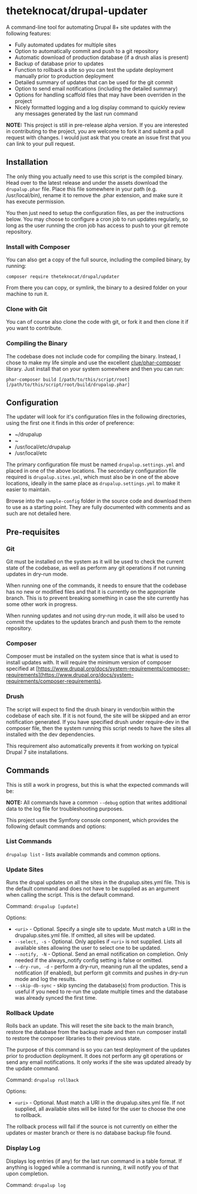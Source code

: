 # theteknocat/drupal-updater

A command-line tool for automating Drupal 8+ site updates with the following features:

* Fully automated updates for multiple sites
* Option to automatically commit and push to a git repository
* Automatic download of production database (if a drush alias is present)
* Backup of database prior to updates
* Function to rollback a site so you can test the update deployment manually prior to production deployment
* Detailed summary of updates that can be used for the git commit
* Option to send email notifications (including the detailed summary)
* Options for handling scaffold files that may have been overriden in the project
* Nicely formatted logging and a log display command to quickly review any messages generated by the last run command

**NOTE:** This project is still in pre-release alpha version. If you are interested in contributing to the project, you are welcome to fork it and submit a pull request with changes. I would just ask that you create an issue first that you can link to your pull request.

## Installation

The only thing you actually need to use this script is the compiled binary. Head over to the latest release and under the assets download the `drupalup.phar` file. Place this file somewhere in your path (e.g. /usr/local/bin), rename it to remove the .phar extension, and make sure it has execute permission.

You then just need to setup the configuration files, as per the instructions below. You may choose to configure a cron job to run updates regularly, so long as the user running the cron job has access to push to your git remote repository.

### Install with Composer

You can also get a copy of the full source, including the compiled binary, by running:

`composer require theteknocat/drupal/updater`

From there you can copy, or symlink, the binary to a desired folder on your machine to run it.

### Clone with Git

You can of course also clone the code with git, or fork it and then clone it if you want to contribute.

### Compiling the Binary

The codebase does not include code for compiling the binary. Instead, I chose to make my life simple and use the excellent [clue/phar-composer](https://github.com/clue/phar-composer) library. Just install that on your system somewhere and then you can run:

`phar-composer build [/path/to/this/script/root] [/path/to/this/script/root/build/drupalup.phar]`

## Configuration

The updater will look for it's configuration files in the following directories, using the first one it finds in this order of preference:

* ~/drupalup
* ~
* /usr/local/etc/drupalup
* /usr/local/etc

The primary configuration file must be named `drupalup.settings.yml` and placed in one of the above locations. The secondary configuration file required is `drupalup.sites.yml`, which must also be in one of the above locations, ideally in the same place as `drupalup.settings.yml` to make it easier to maintain.

Browse into the `sample-config` folder in the source code and download them to use as a starting point. They are fully documented with comments and as such are not detailed here.

## Pre-requisites

### Git

Git must be installed on the system as it will be used to check the current state of the codebase, as well as perform any git operations if not running updates in dry-run mode.

When running one of the commands, it needs to ensure that the codebase has no new or modified files and that it is currently on the appropriate branch. This is to prevent breaking something in case the site currently has some other work in progress.

When running updates and not using dry-run mode, it will also be used to commit the updates to the updates branch and push them to the remote repository.

### Composer

Composer must be installed on the system since that is what is used to install updates with. It will require the minimum version of composer specified at [https://www.drupal.org/docs/system-requirements/composer-requirements](https://www.drupal.org/docs/system-requirements/composer-requirements).

### Drush

The script will expect to find the drush binary in vendor/bin within the codebase of each site. If it is not found, the site will be skipped and an error notification generated. If you have specified drush under require-dev in the composer file, then the system running this script needs to have the sites all installed with the dev dependencies.

This requirement also automatically prevents it from working on typical Drupal 7 site installations.

## Commands

This is still a work in progress, but this is what the expected commands will be:

**NOTE:** All commands have a common `--debug` option that writes additional data to the log file for troubleshooting purposes.

This project uses the Symfony console component, which provides the following default commands and options:

### List Commands

`drupalup list` - lists available commands and common options.

### Update Sites

Runs the drupal updates on all the sites in the drupalup.sites.yml file. This is the default command and does not have to be supplied as an argument when calling the script. This is the default command.

Command: `drupalup [update]`

Options:

* `<uri>` - Optional. Specify a single site to update. Must match a URI in the drupalup.sites.yml file. If omitted, all sites will be updated.
* `--select, -s` - Optional. Only applies if `<uri>` is not supplied. Lists all available sites allowing the user to select one to be updated.
* `--notify, -N` - Optional. Send an email notification on completion. Only needed if the always_notify config setting is false or omitted.
* `--dry-run, -d` - perform a dry-run, meaning run all the updates, send a notification (if enabled), but perform git commits and pushes in dry-run mode and log the results.
* `--skip-db-sync` - skip syncing the database(s) from production. This is useful if you need to re-run the update multiple times and the database was already synced the first time.

### Rollback Update

Rolls back an update. This will reset the site back to the main branch, restore the database from the backup made and then run composer install to restore the composer libraries to their previous state.

The purpose of this command is so you can test deployment of the updates prior to production deployment. It does not perform any git operations or send any email notifications. It only works if the site was updated already by the update command.

Command: `drupalup rollback`

Options:

* `<uri>` - Optional. Must match a URI in the drupalup.sites.yml file. If not supplied, all available sites will be listed for the user to choose the one to rollback.

The rollback process will fail if the source is not currently on either the updates or master branch or there is no database backup file found.

### Display Log

Displays log entries (if any) for the last run command in a table format. If anything is logged while a command is running, it will notify you of that upon completion.

Command: `drupalup log`
